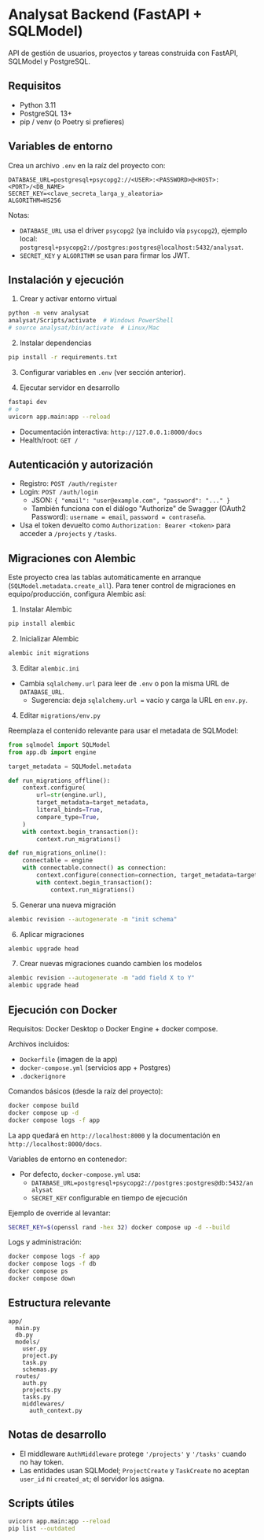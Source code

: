 # Analysat Backend (FastAPI + SQLModel)

API de gestión de usuarios, proyectos y tareas construida con FastAPI, SQLModel y PostgreSQL.

## Requisitos

- Python 3.11
- PostgreSQL 13+
- pip / venv (o Poetry si prefieres)

## Variables de entorno

Crea un archivo `.env` en la raíz del proyecto con:

```
DATABASE_URL=postgresql+psycopg2://<USER>:<PASSWORD>@<HOST>:<PORT>/<DB_NAME>
SECRET_KEY=<clave_secreta_larga_y_aleatoria>
ALGORITHM=HS256
```

Notas:
- `DATABASE_URL` usa el driver `psycopg2` (ya incluido vía `psycopg2`), ejemplo local: `postgresql+psycopg2://postgres:postgres@localhost:5432/analysat`.
- `SECRET_KEY` y `ALGORITHM` se usan para firmar los JWT.

## Instalación y ejecución

1. Crear y activar entorno virtual

```bash
python -m venv analysat
analysat/Scripts/activate  # Windows PowerShell
# source analysat/bin/activate  # Linux/Mac
```

2. Instalar dependencias

```bash
pip install -r requirements.txt
```

3. Configurar variables en `.env` (ver sección anterior).

4. Ejecutar servidor en desarrollo

```bash
fastapi dev
# o
uvicorn app.main:app --reload
```

- Documentación interactiva: `http://127.0.0.1:8000/docs`
- Health/root: `GET /`

## Autenticación y autorización

- Registro: `POST /auth/register`
- Login: `POST /auth/login`
  - JSON: `{ "email": "user@example.com", "password": "..." }`
  - También funciona con el diálogo "Authorize" de Swagger (OAuth2 Password): `username = email`, `password = contraseña`.
- Usa el token devuelto como `Authorization: Bearer <token>` para acceder a `/projects` y `/tasks`.

## Migraciones con Alembic

Este proyecto crea las tablas automáticamente en arranque (`SQLModel.metadata.create_all`). Para tener control de migraciones en equipo/producción, configura Alembic así:

1. Instalar Alembic

```bash
pip install alembic
```

2. Inicializar Alembic

```bash
alembic init migrations
```

3. Editar `alembic.ini`

- Cambia `sqlalchemy.url` para leer de `.env` o pon la misma URL de `DATABASE_URL`.
  - Sugerencia: deja `sqlalchemy.url =` vacío y carga la URL en `env.py`.

4. Editar `migrations/env.py`

Reemplaza el contenido relevante para usar el metadata de SQLModel:

```python
from sqlmodel import SQLModel
from app.db import engine

target_metadata = SQLModel.metadata

def run_migrations_offline():
    context.configure(
        url=str(engine.url),
        target_metadata=target_metadata,
        literal_binds=True,
        compare_type=True,
    )
    with context.begin_transaction():
        context.run_migrations()

def run_migrations_online():
    connectable = engine
    with connectable.connect() as connection:
        context.configure(connection=connection, target_metadata=target_metadata, compare_type=True)
        with context.begin_transaction():
            context.run_migrations()
```

5. Generar una nueva migración

```bash
alembic revision --autogenerate -m "init schema"
```

6. Aplicar migraciones

```bash
alembic upgrade head
```

7. Crear nuevas migraciones cuando cambien los modelos

```bash
alembic revision --autogenerate -m "add field X to Y"
alembic upgrade head
```

## Ejecución con Docker

Requisitos: Docker Desktop o Docker Engine + docker compose.

Archivos incluidos:
- `Dockerfile` (imagen de la app)
- `docker-compose.yml` (servicios app + Postgres)
- `.dockerignore`

Comandos básicos (desde la raíz del proyecto):

```bash
docker compose build
docker compose up -d
docker compose logs -f app
```

La app quedará en `http://localhost:8000` y la documentación en `http://localhost:8000/docs`.

Variables de entorno en contenedor:
- Por defecto, `docker-compose.yml` usa:
  - `DATABASE_URL=postgresql+psycopg2://postgres:postgres@db:5432/analysat`
  - `SECRET_KEY` configurable en tiempo de ejecución

Ejemplo de override al levantar:

```bash
SECRET_KEY=$(openssl rand -hex 32) docker compose up -d --build
```

Logs y administración:

```bash
docker compose logs -f app
docker compose logs -f db
docker compose ps
docker compose down
```

## Estructura relevante

```
app/
  main.py
  db.py
  models/
    user.py
    project.py
    task.py
    schemas.py
  routes/
    auth.py
    projects.py
    tasks.py
    middlewares/
      auth_context.py
```

## Notas de desarrollo

- El middleware `AuthMiddleware` protege `'/projects'` y `'/tasks'` cuando no hay token.
- Las entidades usan SQLModel; `ProjectCreate` y `TaskCreate` no aceptan `user_id` ni `created_at`; el servidor los asigna.

## Scripts útiles

```bash
uvicorn app.main:app --reload
pip list --outdated
```
